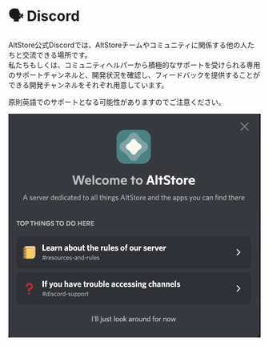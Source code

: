 # 🗣 Discord

AltStore公式Discordでは、AltStoreチームやコミュニティに関係する他の人たちと交流できる場所です。\
私たちもしくは、コミュニティヘルパーから積極的なサポートを受けられる専用のサポートチャンネルと、開発状況を確認し、フィードバックを提供することができる開発チャンネルをそれぞれ用意しています。

原則英語でのサポートとなる可能性がありますのでご注意ください。

![](../.gitbook/assets/image.png)
